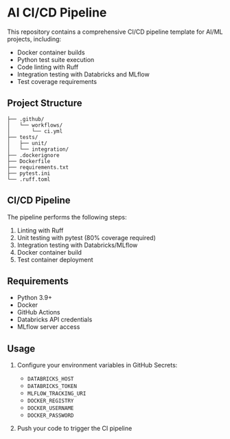 # AI CI/CD Pipeline

This repository contains a comprehensive CI/CD pipeline template for AI/ML projects, including:
- Docker container builds
- Python test suite execution
- Code linting with Ruff
- Integration testing with Databricks and MLflow
- Test coverage requirements

## Project Structure

```
├── .github/
│   └── workflows/
│       └── ci.yml
├── tests/
│   ├── unit/
│   └── integration/
├── .dockerignore
├── Dockerfile
├── requirements.txt
├── pytest.ini
└── .ruff.toml
```

## CI/CD Pipeline

The pipeline performs the following steps:
1. Linting with Ruff
2. Unit testing with pytest (80% coverage required)
3. Integration testing with Databricks/MLflow
4. Docker container build
5. Test container deployment

## Requirements

- Python 3.9+
- Docker
- GitHub Actions
- Databricks API credentials
- MLflow server access

## Usage

1. Configure your environment variables in GitHub Secrets:
   - `DATABRICKS_HOST`
   - `DATABRICKS_TOKEN`
   - `MLFLOW_TRACKING_URI`
   - `DOCKER_REGISTRY`
   - `DOCKER_USERNAME`
   - `DOCKER_PASSWORD`

2. Push your code to trigger the CI pipeline
